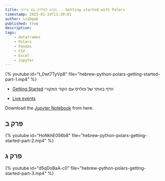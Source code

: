 ```yaml
---
title: מבוא לפולרס עם פייתון  - Getting started with Polars
timestamp: 2025-01-19T11:30:01
author: szabgab
published: true
description:
tags:
    - dataframes
    - Polars
    - Pandas
    - CSV
    - Excel
    - Jupyter
---
```


{% youtube id="t_0wt7TyVp8" file="hebrew-python-polars-getting-started-part-1.mp4" %}

* [Getting Started](https://docs.pola.rs/user-guide/getting-started/) הדף באתר של פולרס עם הקוד המקורי

* [Live events](https://live.code-maven.com/)

Download the [Jupyter Notebook](https://github.com/szabgab/python-he.code-maven.com/tree/main/examples/polars) from here.

## פרק ב

{% youtube id="HoNkhE056b8" file="hebrew-python-polars-getting-started-part-2.mp4" %}


## פרק ג

{% youtube id="d5qDoBaA-c0" file="hebrew-python-polars-getting-started-part-3.mp4" %}
